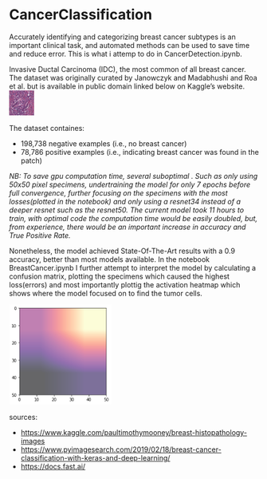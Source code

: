 # CancerClassification

Accurately identifying and categorizing breast cancer subtypes is an important clinical task, and automated methods can be used to save time and reduce error. This is what i attemp to do in CancerDetection.ipynb.
 
Invasive Ductal Carcinoma (IDC), the most common of all breast cancer. The dataset was originally curated by Janowczyk and Madabhushi and Roa et al. but is available in public domain linked below on Kaggle’s website.
![Activation Heatmap](https://github.com/Carl-E-B/CancerClassification/blob/master/8863_idx5_x1051_y1051_class1.png)

The dataset containes:
- 198,738 negative examples (i.e., no breast cancer)
- 78,786 positive examples (i.e., indicating breast cancer was found in the patch)

*NB: To save gpu computation time, several suboptimal . Such as only using 50x50 pixel specimens, undertraining the model for only 7 epochs before full convergence, further focusing on the specimens with the most losses(plotted in the notebook) and only using a resnet34 instead of a deeper resnet such as the resnet50. The current model took 11 hours to train, with optimal code the computation time would be easily doubled, but, from experience, there would be an important increase in accuracy and True Positive Rate.*

Nonetheless, the model achieved State-Of-The-Art results with a 0.9 accuracy, better than most models available. In the notebook BreastCancer.ipynb I further attempt to interpret the model by calculating a confusion matrix, plotting the specimens which caused the highest loss(errors) and most importantly plottig the activation heatmap which shows where the model focused on to find the tumor cells.

![Activation Heatmap](https://github.com/Carl-E-B/CancerClassification/blob/master/2019-06-24_9-23-14.png)

sources:

* https://www.kaggle.com/paultimothymooney/breast-histopathology-images
* https://www.pyimagesearch.com/2019/02/18/breast-cancer-classification-with-keras-and-deep-learning/
* https://docs.fast.ai/
